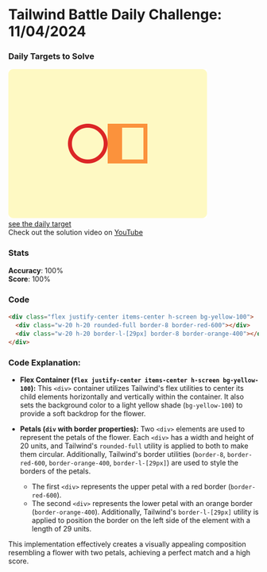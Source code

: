 # Tailwind Battle Daily Challenge: 11/04/2024

### Daily Targets to Solve

![picture of daily target](./images/11.png)  
[see the daily target](https://www.tailwindbattle.com/play/24)  
Check out the solution video on [YouTube](https://www.youtube.com/watch?v=6iok-ZzvxUI)

### Stats

**Accuracy**: 100%  
**Score**: 100%

### Code

```html
<div class="flex justify-center items-center h-screen bg-yellow-100">
  <div class="w-20 h-20 rounded-full border-8 border-red-600"></div>
  <div class="w-20 h-20 border-l-[29px] border-8 border-orange-400"></div>
</div>
```

### Code Explanation:

- **Flex Container (`flex justify-center items-center h-screen bg-yellow-100`):** This `<div>` container utilizes Tailwind's flex utilities to center its child elements horizontally and vertically within the container. It also sets the background color to a light yellow shade (`bg-yellow-100`) to provide a soft backdrop for the flower.

- **Petals (`div` with border properties):** Two `<div>` elements are used to represent the petals of the flower. Each `<div>` has a width and height of 20 units, and Tailwind's `rounded-full` utility is applied to both to make them circular. Additionally, Tailwind's border utilities (`border-8`, `border-red-600`, `border-orange-400`, `border-l-[29px]`) are used to style the borders of the petals. 

  - The first `<div>` represents the upper petal with a red border (`border-red-600`).
  - The second `<div>` represents the lower petal with an orange border (`border-orange-400`). Additionally, Tailwind's `border-l-[29px]` utility is applied to position the border on the left side of the element with a length of 29 units.

This implementation effectively creates a visually appealing composition resembling a flower with two petals, achieving a perfect match and a high score.